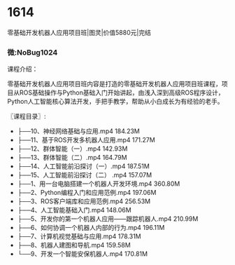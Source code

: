 # 1614
零基础开发机器人应用项目班|图灵|价值5880元|完结
### 微:NoBug1024 


课程介绍：

零基础开发机器人应用项目班内容是打造的零基础开发机器人应用项目班课程，项目从ROS基础操作与Python基础入门开始讲起，由浅入深到高级ROS程序设计，Python人工智能核心算法开发，手把手教学，帮助从小白成长为有经验的老手。

〖课程目录〗:

- ├──10、神经网络基础与应用.mp4  184.23M
- ├──11、基于ROS开发多机器人应用.mp4  171.27M
- ├──12、群体智能（一）.mp4  142.93M
- ├──13、群体智能（二）.mp4  164.79M
- ├──14、人工智能前沿探讨（一）.mp4  187.51M
- ├──15、人工智能前沿探讨（二） .mp4  157.07M
- ├──1、用一台电脑搭建一个机器人开发环境.mp4  360.80M
- ├──2、Python编程入门和应用范例.mp4  197.06M
- ├──3、ROS客户端库和应用范例.mp4  256.53M
- ├──4、人工智能基础入门.mp4  148.06M
- ├──5、开发你的第一个机器人应用——跟踪机器人.mp4  210.99M
- ├──6、如何协调一个机器人内部的行为.mp4  196.11M
- ├──7、计算机视觉基础与应用.mp4  178.31M
- ├──8、机器人建图和导航.mp4  159.58M
- └──9、开发一个智能安保机器人.mp4  170.81M
